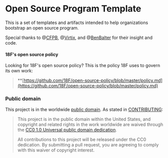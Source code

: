 # Open Source Program Template

This is a set of templates and artifacts intended to help organizations bootstrap an open source program.

Special thanks to @[CFPB](http://github.com/cfpb), @[Virtix](https://github.com/virtix), and @[BenBalter](https://github.com/benbalter) for their insight and code.

#### 18F's open source policy

Looking for 18F's open source policy? This is the policy 18F uses to govern its own work:

> **[https://github.com/18F/open-source-policy/blob/master/policy.md](https://github.com/18F/open-source-policy/blob/master/policy.md)

### Public domain

This project is in the worldwide [public domain](LICENSE.md). As stated in [CONTRIBUTING](CONTRIBUTING.md):

> This project is in the public domain within the United States, and copyright and related rights in the work worldwide are waived through the [CC0 1.0 Universal public domain dedication](https://creativecommons.org/publicdomain/zero/1.0/).
>
> All contributions to this project will be released under the CC0 dedication. By submitting a pull request, you are agreeing to comply with this waiver of copyright interest.
